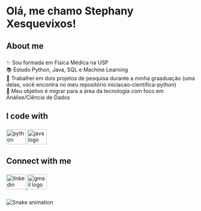 <h1 align="left">Olá, me chamo Stephany Xesquevixos!</h1>

###

<h2 align="left">About me</h2>

###

<p align="left">✨ Sou formada em Física Médica na USP<br>📚 Estudo Python, Java, SQL e Machine Learning<br>🔬 Trabalhei em dois projetos de pesquisa durante a minha graaduação (uma delas, você encontra no meu repositório iniciacao-cientifica-python)<br>🎯 Meu objetivo é migrar para a área da tecnologia com foco em Análise/Ciência de Dados</p>

###

<h2 align="left">I code with</h2>

###

<div align="left">
  <img src="https://cdn.jsdelivr.net/gh/devicons/devicon/icons/python/python-original.svg" height="40" width="52" alt="python logo"  />
  <img src="https://cdn.jsdelivr.net/gh/devicons/devicon/icons/java/java-original.svg" height="40" width="52" alt="java logo"  />
</div>

###

<h2 align="left">Connect with me</h2>

###

<div align="left">
  <a href="https://www.linkedin.com/in/stephany-xesquevixos/" target="_blank">
    <img src="https://raw.githubusercontent.com/maurodesouza/profile-readme-generator/master/src/assets/icons/social/linkedin/default.svg" width="52" height="40" alt="linkedin logo"  />
  </a>
  <a href="mailto:stephanyxs@alumni.usp.br" target="_blank">
    <img src="https://raw.githubusercontent.com/maurodesouza/profile-readme-generator/master/src/assets/icons/social/gmail/default.svg" width="52" height="40" alt="gmail logo"  />
  </a>
</div>

###

<img src="https://raw.githubusercontent.com/SteXesquevixos/SteXesquevixos/blob/output/snake.svg" alt="Snake animation" />

###
